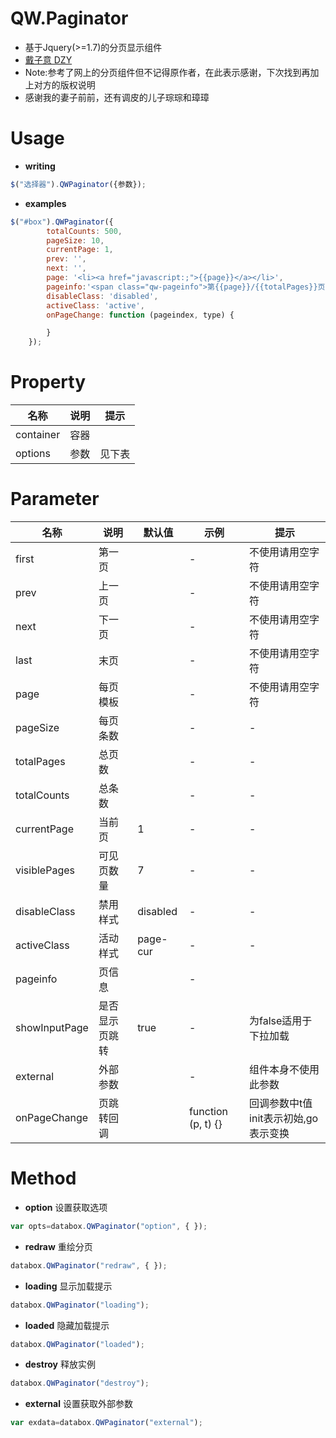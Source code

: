 # QW.Paginator
* 基于Jquery(>=1.7)的分页显示组件
* [戴子意 DZY](http://www.daiziyi.com/)
* Note:参考了网上的分页组件但不记得原作者，在此表示感谢，下次找到再加上对方的版权说明
* 感谢我的妻子前前，还有调皮的儿子琮琮和璋璋

# Usage
* **writing**
```javascript
$("选择器").QWPaginator({参数});
```
* **examples**
```javascript
$("#box").QWPaginator({
        totalCounts: 500,
        pageSize: 10,
        currentPage: 1,
        prev: '',
        next: '',
        page: '<li><a href="javascript:;">{{page}}</a></li>',
		pageinfo:'<span class="qw-pageinfo">第{{page}}/{{totalPages}}页 共{{totalCounts}}记录</span>',
        disableClass: 'disabled',
        activeClass: 'active',
        onPageChange: function (pageindex, type) {

        }
    });
```
	
# Property
| 名称 | 说明  | 提示 |
| ------------ | ------------ | ------------ |
| container| 容器 |  |
| options| 参数 | 见下表 |

# Parameter
| 名称 | 说明  | 默认值  | 示例  | 提示 |
| ------------ | ------------ | ------------ | ------------ | ------------ |
| first| 第一页 |  | - | 不使用请用空字符 |
| prev| 上一页 |  | - | 不使用请用空字符 |
| next| 下一页 |  | - | 不使用请用空字符 |
| last| 末页 |  | - | 不使用请用空字符 |
| page| 每页模板 |  | - | 不使用请用空字符 |
| pageSize| 每页条数 |  | - | - |
| totalPages| 总页数 |  | - | - |
| totalCounts| 总条数 |  | - | - |
| currentPage| 当前页 | 1 | - | - |
| visiblePages| 可见页数量 | 7 | - | - |
| disableClass| 禁用样式 | disabled | - | - |
| activeClass| 活动样式 | page-cur | - | - |
| pageinfo| 页信息 |  | - |  | 
| showInputPage| 是否显示页跳转 | true | - | 为false适用于下拉加载 |
| external| 外部参数 |  | - | 组件本身不使用此参数 |
| onPageChange| 页跳转回调 |  | function (p, t) {} | 回调参数中t值init表示初始,go表示变换 |

# Method
* **option**
设置获取选项
```javascript
var opts=databox.QWPaginator("option", { });
```
* **redraw**
重绘分页
```javascript
databox.QWPaginator("redraw", { });
```
* **loading**
显示加载提示
```javascript
databox.QWPaginator("loading");
```
* **loaded**
隐藏加载提示
```javascript
databox.QWPaginator("loaded");
```
* **destroy**
释放实例
```javascript
databox.QWPaginator("destroy");
```
* **external**
设置获取外部参数
```javascript
var exdata=databox.QWPaginator("external");
```
